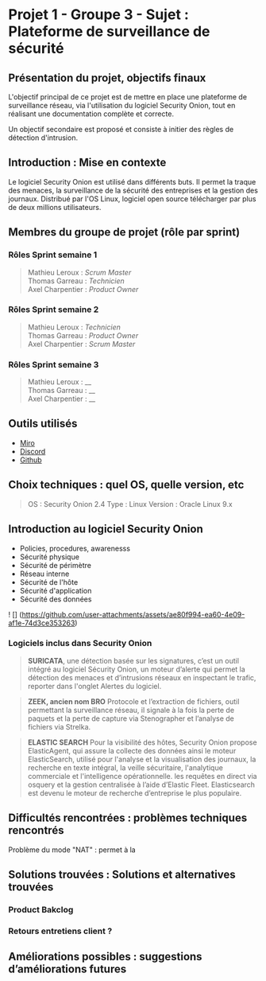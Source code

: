 # Projet 1 - Groupe 3 - Sujet : Plateforme de surveillance de sécurité

## Présentation du projet, objectifs finaux

L'objectif principal de ce projet est de mettre en place une plateforme de surveillance réseau, via l'utilisation du logiciel Security Onion, tout en réalisant une documentation complète et correcte.

Un objectif secondaire est proposé et consiste à initier des règles de détection d'intrusion.

## Introduction : Mise en contexte

Le logiciel Security Onion est utilisé dans différents buts. Il permet la traque des menaces, la surveillance de la sécurité des entreprises et la gestion des journaux. Distribué par l'OS Linux, logiciel open source télécharger par plus de deux millions utilisateurs. 


## Membres du groupe de projet (rôle par sprint)

### Rôles Sprint semaine 1

> Mathieu Leroux : _Scrum Master_  
> Thomas Garreau : _Technicien_  
> Axel Charpentier : _Product Owner_  

### Rôles Sprint semaine 2

> Mathieu Leroux : _Technicien_  
> Thomas Garreau : _Product Owner_  
> Axel Charpentier : _Scrum Master_  

### Rôles Sprint semaine 3

> Mathieu Leroux : __  
> Thomas Garreau : __  
> Axel Charpentier : __  

## Outils utilisés

- [Miro](https://miro.com/app/board/uXjVLUlrqs8=/)
- [Discord](https://discord.com/)
- [Github](https://github.com/WildCodeSchool/TSSR-ANGOU-2409-P1-G3)

## Choix techniques : quel OS, quelle version, etc

> OS : Security Onion 2.4
> Type : Linux
> Version : Oracle Linux 9.x


## Introduction au logiciel Security Onion 
- Policies, procedures, awarenesss 
- Sécurité physique
- Sécurité de périmètre
- Réseau interne
- Sécurité de l'hôte
- Sécurité d'application
- Sécurité des données

! [] (https://github.com/user-attachments/assets/ae80f994-ea60-4e09-af1e-74d3ce353263)


### Logiciels inclus dans Security Onion 

> **SURICATA**, une détection basée sur les signatures, c’est un outil intégré au logiciel Sécurity Onion, un moteur d’alerte qui permet la détection des menaces et d’intrusions réseaux en inspectant le trafic, reporter dans l'onglet Alertes du logiciel. 

> **ZEEK, ancien nom BRO** 
Protocole et l’extraction de fichiers, outil permettant la surveillance réseau, il signale à la fois la perte de paquets et la perte de capture via Stenographer et l’analyse de fichiers via Strelka.

> **ELASTIC SEARCH** 
Pour la visibilité des hôtes, Security Onion propose ElasticAgent, qui assure la collecte des données ainsi le moteur ElasticSearch, utilisé pour l'analyse et la visualisation des journaux, la recherche en texte intégral, la veille sécuritaire, l'analytique commerciale et l'intelligence opérationnelle. les requêtes en direct via osquery et la gestion centralisée à l’aide d’Elastic Fleet. Elasticsearch est devenu le moteur de recherche d’entreprise le plus populaire. 


## Difficultés rencontrées : problèmes techniques rencontrés

Problème du mode "NAT" : permet à la 

## Solutions trouvées : Solutions et alternatives trouvées

### Product Bakclog

### Retours entretiens client ?

## Améliorations possibles : suggestions d’améliorations futures
